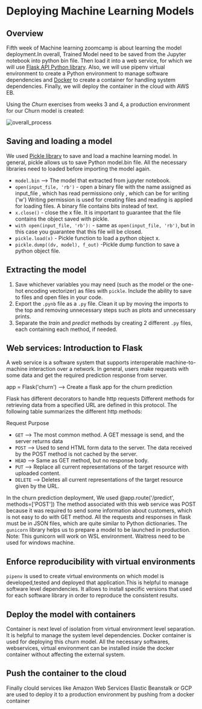 # Deploying Machine Learning Models
## Overview

Fifth week of Machine learning zoomcamp is about learning the model deployment.In overall, Trained Model need to be saved from the Jupyter notebook into python bin file. Then load it into a web service, for which we will use [Flask API Python library](https://flask.palletsprojects.com/en/2.0.x/). Also, we will use pipenv virtual environment to create a Python environment to manage software dependencies and [Docker](https://www.docker.com/products/docker-desktop) to create a container for handling system dependencies. Finally, we will deploy the container in the cloud with AWS EB.

Using the _Churn_ exercises from weeks 3 and 4, a production environment for our Churn model is created:

![overall_process](https://github.com/alexeygrigorev/mlbookcamp-code/blob/master/course-zoomcamp/05-deployment/images/thumbnail-5-01.jpg)

## Saving and loading a model

We used [Pickle library](https://docs.python.org/3/library/pickle.html) to save and load a machine learning model. In general, pickle allows us to save Python model.bin file. All the necessary libraries need to loaded before importing the model again.
* `model.bin` --> The model that extracted from jupyter notebook.
* `open(input_file, 'rb')` - open a binary file with the name assigned as input_file , which has read permissiono only , which can be for writing ('w')  Writing permission is used for creating files and reading is applied for loading files. A binary file contains bits instead of text.
* `x.close()` - close the x file. It is important to guarantee that the file contains the object saved with pickle.
* `with open(input_file, 'rb'):` - same as `open(input_file, 'rb')`, but in this case you guarantee that this file will be closed.
* `pickle.load(x)` - Pickle function to load a python object x.
* `pickle.dump((dv, model), f_out)` -Pickle dump function to save a python object file.

## Extracting the model

1. Save whichever variables you may need (such as the model or the one-hot encoding vectorizer) as files with `pickle`. Include the ability to save to files and open files in your code.
1. Export the `.pynb` file as a `.py` file. Clean it up by moving the imports to the top and removing unnecessary steps such as plots and unnecessary prints.
1. Separate the _train_ and _predict_ methods by creating 2 different `.py` files, each containing each method, if needed.

## Web services: Introduction to Flask

A web service is a software system that supports interoperable machine-to-machine interaction over a network. In general, users make requests with some data and get the required prediction response from server.

app = Flask('churn') --> Create a flask app for the churn prediction

Flask has different decorators to handle http requests
Different methods for retrieving data from a specified URL are defined in this protocol. The following table summarizes the different http methods:

Request 	          Purpose
 * `GET`	  --> The most common method. A GET message is send, and the server returns data
 * `POST`	  --> Used to send HTML form data to the server. The data received by the POST method is not cached by the server.
 * `HEAD`	 -->  Same as GET method, but no response body.
 * `PUT`	 -->  Replace all current representations of the target resource with uploaded content.
 * `DELETE`	--> Deletes all current representations of the target resource given by the URL.

In the churn prediction deployment, We used 
@app.route('/predict', methods=['POST'])
The method associated with this web service was POST because it was required to send some information about customers, which is not easy to do with GET method. 
All the requests and responses  in flask must be in JSON files, which are quite similar to Python dictionaries.
The `gunicorn` library helps us to prepare a model to be launched in production. Note: This gunicorn will work on WSL environment. Waitress need to be used for windows machine.

## Enforce reproducibility with virtual environments

`pipenv` is used to create virtual environments on which model is developed,tested and deployed that application.This is helpful to manage software level dependencies. It allows to install specific versions that used for each software library in order to reproduce the consistent results.

## Deploy the model with containers

Container is next level of isolation from virtual environment level separation. It is helpful to manage the system level dependencies. Docker container is used for deploying this churn model. All the necessary softwares, webservices, virtual environment can be installed inside the docker container without affecting the external system.

## Push the container to the cloud

Finally clould services like Amazon Web Services Elastic Beanstalk or GCP are used to deploy it to a production environment by pushing from a docker container 
